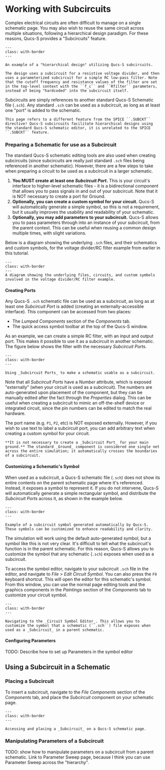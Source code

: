 # Working with Subcircuits

Complex electrical circuits are often difficult to manage on a single schematic page. You may also wish to reuse the same circuit across multiple situations, following a hierarchical design paradigm. For these reasons, Qucs-S provides a "Subcircuits" feature.

```{figure} /subckts-and-ext-models/images/hierarchical-design-example.png
---
class: with-border
---

An example of a "hierarchical design" utilizing Qucs-S subcircuits.

The design uses a subcircuit for a resistive voltage divider, and then uses a parameterized subcircuit for a simple RC low-pass filter. Note that the cutoff frequency and resistance values of the filter are set in the top-level context with the ``f_c`` and ``Rfilter`` parameters, instead of being "hardcoded" into the subcircuit itself.
```

Subcircuits are simply references to another standard Qucs-S Schematic file (``.sch``). Any standard ``.sch`` can be used as a subcircuit, as long as at least one "port" is added to the schematic.

```{warning}
This page refers to a different feature from the SPICE ``.SUBCKT`` directive! Qucs-S subcircuits facilitate hierarchical designs using the standard Qucs-S schematic editor, it is unrelated to the SPICE ``.SUBCKT`` feature.
```

### Preparing a Schematic for use as a Subcircuit

The standard Qucs-S schematic editing tools are also used when creating subcircuits (since subcircuits are really just standard ``.sch`` files being referenced in another schematic). However, there are a few steps to take when preparing a circuit to be used as a subcircuit in a larger schematic.

1. **You MUST create at least one _Subcircuit Port_.** This is your circuit's interface to higher-level schematic files - it is a bidirectional component that allows you to pass signals in and out of your subcircuit. Note that it is NOT necessary to create a port for Ground.
2. **Optionally, you can create a custom symbol for your circuit.** Qucs-S will automatically generate a simple symbol, so this is not a requirement, but it usually improves the usability and readability of your schematic.
3. **Optionally, you may add parameters to your subcircuit.** Qucs-S allows you to pass parameters through into an instance of your subcircuit, from the parent context. This can be useful when reusing a common design multiple times, with slight variations.

Below is a diagram showing the underlying ``.sch`` files, and their schematics and custom symbols, for the voltage divider/RC filter example from earlier in this tutorial.

```{figure} /subckts-and-ext-models/images/hierarchical-design-diagrammed-example.drawio.png
---
class: with-border
---
A diagram showing the underlying files, circuits, and custom symbols involved in the voltage divider/RC filter example.
```

#### Creating Ports

Any Qucs-S ``.sch`` schematic file can be used as a subcircuit, as long as at least one _Subcircuit Port_ is added (creating an externally-accessible interface). This component can be accessed from two places:

* The _Lumped Components_ section of the _Components_ tab.
* The quick access symbol toolbar at the top of the Qucs-S window.

As an example, we can create a simple RC filter, with an input and output port. This makes it possible to use it as a subcircuit in another schematic. The figure below shows the filter with the necessary _Subcircuit Ports_.

```{figure} /subckts-and-ext-models/images/subckt-ports-example.drawio.png
---
class: with-border
---

Using _Subcircuit Ports_ to make a schematic usable as a subcircuit.
```

Note that all _Subcircuit Ports_ have a _Number_ attribute, which is exposed "externally" (when your circuit is used as a subcircuit). The numbers are auto-generated upon placement of the component, but they can be manually edited after the fact through the _Properties_ dialog. This can be useful when creating a subcircuit to mimic an off-the-shelf device or integrated circuit, since the pin numbers can be edited to match the real hardware.

The port name (e.g. ``P1``, ``P2``, etc) is NOT exposed externally. However, if you wish to use text to label a subcircuit port, you can add arbitrary text when creating a custom symbol for your circuit.

```{tip}
**It is not necessary to create a _Subcircuit Port_ for your main ground.** The standard _Ground_ component is considered one single net across the entire simulation; it automatically crosses the boundaries of a subcircuit.
```

#### Customizing a Schematic's Symbol

When used as a subcircuit, a Qucs-S schematic file (``.sch``) does not show its entire contents on the parent schematic page where it's referenced. Instead, it exposes a symbol to represent it. If you do not intervene, Qucs-S will automatically generate a simple rectangular symbol, and distribute the _Subcircuit Ports_ across it, as shown in the example below.

```{figure} /subckts-and-ext-models/images/automatic-subckt-symbol.png
---
class: with-border
---

Example of a subcircuit symbol generated automatically by Qucs-S. These symbols can be customized to enhance readability and clarity.
```

The simulation will work using the default auto-generated symbol, but a symbol like this is not very clear. It's difficult to tell what the subcircuit's function is in the parent schematic. For this reason, Qucs-S allows you to customize the symbol that any schematic (``.sch``) exposes when used as a subcircuit.

To access the symbol editor, navigate to your subcircuit ``.sch`` file in the editor, and navigate to _File_ > _Edit Circuit Symbol_. You can also press the ``F9`` keyboard shortcut. This will open the editor for this schematic's symbol. From this window, you can use the normal page editing tools and the graphics components in the _Paintings_ section of the _Components_ tab to customize your circuit symbol.

```{figure} /subckts-and-ext-models/images/customizing-circuit-symbol.drawio.png
---
class: with-border
---

Navigating to the _Circuit Symbol Editor_. This allows you to customize the symbol that a schematic (``.sch``) file exposes when used as a _Subcircuit_ in a parent schematic.
```

#### Configuring Parameters

TODO: Describe how to set up Parameters in the symbol editor

## Using a Subcircuit in a Schematic

### Placing a Subcircuit

To insert a subcircuit, navigate to the _File Components_ section of the _Components_ tab, and place the _Subcircuit_ component on your schematic page.

```{figure} /subckts-and-ext-models/images/unlinked-subckt.drawio.png
---
class: with-border
---

Accessing and placing a _Subcircuit_ on a Qucs-S schematic page.
```

### Manipulating Parameters of a Subcircuit

TODO: show how to manipulate parameters on a subcircuit from a parent schematic. Link to Parameter Sweep page, because I think you can use Parameter Sweep across the "hierarchy".